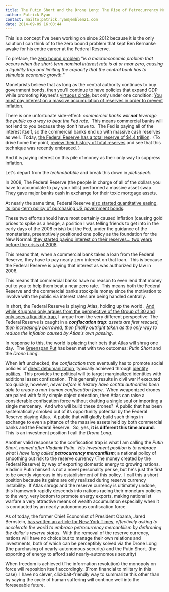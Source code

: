 ```yaml
---
title: The Putin Short and the Drone Long: The Rise of Petrocurrency Mercantilism
author: Patrick Ryan
contact: mailto:patrick.ryan@emblem21.com
date: 2014-09-09 16:00:44
---
```


This is a concept I've been working on since 2012 because it is the only solution I can think of to the zero bound problem that kept Ben Bernanke awake for his entire career at the Federal Reserve.

To preface, the [zero bound problem](https://en.wikipedia.org/wiki/Zero_lower_bound) "_is a macroeconomic problem that occurs when the short-term nominal interest rate is at or near zero, causing a liquidity trap and limiting the capacity that the central bank has to stimulate economic growth._"

Monetarists believe that as long as the central authority continues to buy government bonds, then you'll continue to have policies that expand GDP while promoting Keynes's [virtuous circle](https://en.wikipedia.org/wiki/Virtuous_circle_and_vicious_circle), but only under one condition: [You must pay interest on a massive accumulation of reserves in order to prevent inflation](https://en.wikipedia.org/wiki/Excess_reserves#Impact_on_inflation_of_excess_reserve_balances).

There is one unfortunate side-effect: _commercial banks will **not** leverage the public as a way to beat the Fed rate._  This means commercial banks will not lend to you because they don't have to.  The Fed is paying all of the interest itself, so the commercial banks end up with massive cash reserves as well.  Today, [the Federal Reserve has a total reserve of $4.4 trillion](http://www.federalreserve.gov/releases/h41/Current/).  (To drive home the point, [review their history of total reserves](http://research.stlouisfed.org/fred2/graph/?chart_type=line&amp;width=1000&amp;height=600&amp;preserve_ratio=true&amp;s[1][id]=RESBALNS) and see that this technique was recently embraced. )

And it is paying interest on this pile of money as their only way to suppress inflation.

Let's depart from the _technobabble_ and break this down in _plebspeak_.

In 2008, The Federal Reserve (the people in charge of all of the dollars you have to accumulate to pay your bills) performed a massive asset swap.  They gave major banks cash in exchange for their toxic mortgage assets.

At nearly the same time, Federal Reserve [also started quantitative easing, its long-term policy of purchasing US government bonds](https://en.wikipedia.org/wiki/Quantitative_easing#After_2007).

These two efforts should have most certainly caused inflation (causing gold prices to spike as a hedge, a position I was telling friends to get into in the early days of the 2008 crisis) but the Fed, under the guidance of the monetarists, preemptively positioned one policy as the foundation for the New Normal: [they started paying interest on their reserves... two years before the crisis of 2008](http://www.frbsf.org/education/publications/doctor-econ/2013/march/federal-reserve-interest-balances-reserves).

This means that, when a commercial bank takes a loan from the Federal Reserve, they have to pay nearly zero interest on that loan.  This is because the Federal Reserve is paying that interest as was authorized by law in 2006.

This means that commercial banks have no reason to even lend that money out to you to help them beat a near zero rate.  This means both the Federal Reserve and the commercial banks stockpile money since the motivation to involve with the public via interest rates are being handled centrally.

In short, the Federal Reserve is playing Atlas, holding up the world.  [And while Krugman only argues from the perspective of the Group of 30 and only sees a liquidity trap](http://krugman.blogs.nytimes.com/2010/03/17/how-much-of-the-world-is-in-a-liquidity-trap/), I  argue from the very different perspective: The Federal Reserve is caught in a **_confiscation trap_**: _assets are first rescued, then increasingly borrowed, then finally outright taken as the only way to reduce the inflation caused by Atlas's own passing_.

In response to this, the world is placing their bets that Atlas will shrug one day.  The [Greenspan Put](https://en.wikipedia.org/wiki/Greenspan_put) has been met with two outcomes: _Putin Short_ and the _Drone Long_.

When left unchecked, the _confiscation trap_ eventually has to promote social policies of [direct dehumanization](https://twitter.com/hashtag/killallmen?src=hash), typically achieved through [identity politics](https://en.wikipedia.org/wiki/Identity_politics).  This provides the political will to target marginalized identities with additional asset confiscation.  This generally results in civil war if executed too quickly, however, _never before in history have central authorities been able to create a non-human confiscation force_.  When weaponized drones are paired with fairly simple object detection, then Atlas can raise a considerable confiscation force without drafting a single soul or importing a single mercenary.  And who will build these drones?  A public that has been systematically smoked out of its opportunity potential by the Federal Reserve playing Atlas.  A public that will gladly build such things in exchange to even a pittance of the massive assets held by both commercial banks and the Federal Reserve.  So, yes, **it is different this time around**.  This is an investment position I call the _Drone Long_.

Another valid response to the confiscation trap is what I am calling the _Putin Short, _named after Vladimir Putin.  His investment position is to embrace what I have long called <span style="text-decoration: underline;">_**petrocurrency mercantilism**_</span>; a national policy of smoothing out risk to the reserve currency (The money created by the Federal Reserve) by way of exporting domestic energy to growing nations.  Vladimir Putin himself is not a novel personality per se, but he's just the first to be overtly vigorous in his establishment of this policy.  I call this a short position because its gains are only realized during reserve currency instability.  If Atlas shrugs and the reserve currency is ultimately undone, this framework rapidly descends into nations racing their monetary policies to the very, very bottom to promote energy exports, making nationalist warfare a very attractive means of wealth accumulation especially when it is conducted by an nearly-autonomous confiscation force.

As of today, the former Chief Economist of President Obama, Jared Bernstein, [has written an article for New York Times](http://www.nytimes.com/2014/08/28/opinion/dethrone-king-dollar.html?referrer=&amp;_r=2), _effectively asking to accelerate the world to embrace petrocurrency mercantilism by dethroning the dollar's reserve status_.  With the removal of the reserve currency, nations will have no choice but to manage their own relations and investments, both of which can be perceptibly solved via the Drone Long (the purchasing of nearly-autonomous security) and the Putin Short. (the exporting of energy to afford said nearly-autonomous security)

When freedom is achieved (The information revolution) the monopoly on force will reposition itself accordingly. (From financial to military in this case)  I have no clever, clickbait-friendly way to summarize this other than by saying the cycle of human suffering will continue well into the foreseeable future.